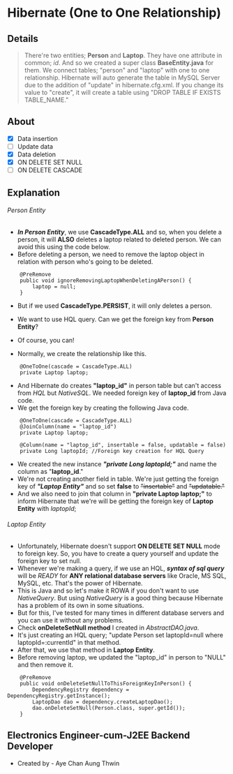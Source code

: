 # Hibernate (One to One Relationship)
## Details
> There're two entities; **Person** and **Laptop**.
> They have one attribute in common; _id_. And so we created a super class **BaseEntity.java** for them.
> We connect tables; "person" and "laptop" with one to one relationship.
> Hibernate will auto generate the table in MySQL Server due to the addition of "<property name="hibernate.hbm2ddl.auto">update</property>" in hibernate.cfg.xml.
> If you change its value to "create", it will create a table using "DROP TABLE IF EXISTS TABLE_NAME."

## About
- [X] Data insertion
- [ ] Update data
- [X] Data deletion
- [X] ON DELETE SET NULL
- [ ] ON DELETE CASCADE

## Explanation
###### Person Entity ######
-  ***In Person Entity***, we use **CascadeType.ALL** and so, when you delete a person, it will **ALSO** deletes a laptop related to deleted person. We can avoid this using the code below.
-  Before deleting a person, we need to remove the laptop object in relation with person who's going to be deleted.
```
	@PreRemove
	public void ignoreRemovingLaptopWhenDeletingAPerson() {
		laptop = null;
	}
```
-  But if we used **CascadeType.PERSIST**, it will only deletes a person. 

-  We want to use HQL query. Can we get the foreign key from **Person Entity**?
- Of course, you can!
-  Normally, we create the relationship like this.
```
	@OneToOne(cascade = CascadeType.ALL)
	private Laptop laptop;
```
-  And Hibernate do creates **"laptop_id"** in person table but can't access from _HQL_ but _NativeSQL_. We needed foreign key of **laptop_id** from Java code.
-  We get the foreign key by creating the following Java code.
```
	@OneToOne(cascade = CascadeType.ALL)
	@JoinColumn(name = "laptop_id")
	private Laptop laptop;
	
	@Column(name = "laptop_id", insertable = false, updatable = false)
	private Long laptopId; //Foreign key creation for HQL Query
```
-  We created the new instance ***"private Long laptopId;"*** and name the column as "**laptop_id**."
-  We're not creating another field in table. We're just getting the foreign key of ***"Laptop Entity"*** and so set **false** to ~~"insertable"~~ and ~~"updatable."~~
-  And we also need to join that column in **"private Laptop laptop;"** to inform Hibernate that we're will be getting the foreign key of **Laptop Entity** with _laptopId_;

###### Laptop Entity ######
-  Unfortunately, Hibernate doesn't support **ON DELETE SET NULL** mode to foreign key. So, you have to create a query yourself and update the foreign key to set null.
-  Whenever we're making a query, if we use an HQL, ***syntax of sql query*** will be _READY_ for **ANY relational database servers** like Oracle, MS SQL, MySQL, etc. That's the power of Hibernate.
-  This is Java and so let's make it ROWA if you don't want to use _NativeQuery_. But using _NativeQuery_ is a good thing because Hibernate has a problem of its own in some situations.
-  But for this, I've tested for many times in different database servers and you can use it without any problems.
-  Check **onDeleteSetNull method** I created in _AbstractDAO.java_.
-  It's just creating an HQL query; "update Person set laptopId=null where laptopId=:currentId" in that method.
-  After that, we use that method in **Laptop Entity**.
-  Before removing laptop, we updated the "laptop_id" in person to "NULL" and then remove it.
```
	@PreRemove
	public void onDeleteSetNullToThisForeignKeyInPerson() {
		DependencyRegistry dependency = DependencyRegistry.getInstance();
		LaptopDao dao = dependency.createLaptopDao();
		dao.onDeleteSetNull(Person.class, super.getId());
	}
```
## Electronics Engineer-cum-J2EE Backend Developer ##
-  Created by - Aye Chan Aung Thwin
